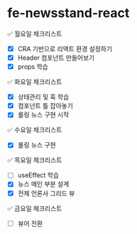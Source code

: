 # fe-newsstand-react

✅ 월요일 체크리스트

- [x] CRA 기반으로 리액트 환경 설정하기
- [x] Header 컴포넌트 만들어보기
- [x] props 학습

✅ 화요일 체크리스트

- [x] 상태관리 및 훅 학습
- [x] 컴포넌트 틀 잡아놓기
- [x] 롤링 뉴스 구현 시작

✅ 수요일 체크리스트

- [x] 롤링 뉴스 구현

✅ 목요일 체크리스트

- [ ] useEffect 학습
- [x] 뉴스 메인 부분 설계
- [x] 전체 언론사 그리드 뷰

✅ 금요일 체크리스트

- [ ] 뷰어 전환
